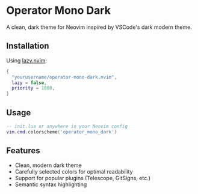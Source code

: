 # Operator Mono Dark

A clean, dark theme for Neovim inspired by VSCode's dark modern theme.

## Installation

Using [lazy.nvim](https://github.com/folke/lazy.nvim):

```lua
{
  "yourusername/operator-mono-dark.nvim",
  lazy = false,
  priority = 1000,
}
```

## Usage

```lua
-- init.lua or anywhere in your Neovim config
vim.cmd.colorscheme('operator_mono_dark')
```

## Features

- Clean, modern dark theme
- Carefully selected colors for optimal readability
- Support for popular plugins (Telescope, GitSigns, etc.)
- Semantic syntax highlighting
